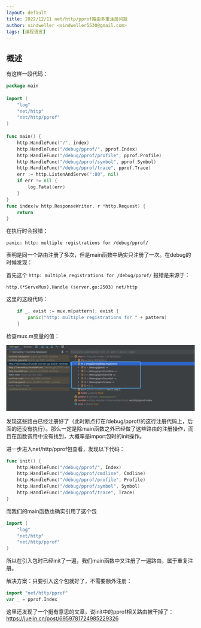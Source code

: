 ```yaml
---
layout: default
title: 2022/12/11 net/http/pprof路由多重注册问题
author: sindweller <sindweller5530@gmail.com>
tags: [编程语言]
---
```


## 概述
有这样一段代码：

```go
package main

import (
	"log"
	"net/http"
	"net/http/pprof"
)

func main() {
	http.HandleFunc("/", index)
	http.HandleFunc("/debug/pprof/", pprof.Index)
	http.HandleFunc("/debug/pprof/profile", pprof.Profile)
	http.HandleFunc("/debug/pprof/symbol", pprof.Symbol)
	http.HandleFunc("/debug/pprof/trace", pprof.Trace)
	err := http.ListenAndServe(":80", nil)
	if err != nil {
		log.Fatal(err)
	}
}
func index(w http.ResponseWriter, r *http.Request) {
	return
}
```

在执行时会报错：

```shell
panic: http: multiple registrations for /debug/pprof/
```

表明是同一个路由注册了多次，但是main函数中确实只注册了一次。在debug的时候发现：

首先这个 `http: multiple registrations for /debug/pprof/` 报错是来源于：
```shell
http.(*ServeMux).Handle (server.go:2503) net/http
```

这里的这段代码：

```go
	if _, exist := mux.m[pattern]; exist {
		panic("http: multiple registrations for " + pattern)
	}
```

检查mux.m变量的值：

![debug](/assets/debug1.png)

发现这些路由已经注册好了（此时断点打在/debug/pprof/的这行注册代码上，后面的还没有执行）。那么一定是除main函数之外已经做了这些路由的注册操作，而且在函数调用中没有找到，大概率是import包时的init操作。

进一步进入net/http/pprof包查看，发现以下代码：

```go
func init() {
	http.HandleFunc("/debug/pprof/", Index)
	http.HandleFunc("/debug/pprof/cmdline", Cmdline)
	http.HandleFunc("/debug/pprof/profile", Profile)
	http.HandleFunc("/debug/pprof/symbol", Symbol)
	http.HandleFunc("/debug/pprof/trace", Trace)
}
```

而我们的main函数也确实引用了这个包 
```go
import (
	"log"
	"net/http"
	"net/http/pprof"
)
```
所以在引入包时已经init了一遍，我们main函数中又注册了一遍路由，属于重复注册。

解决方案：只要引入这个包就好了，不需要额外注册：

```go
import "net/http/pprof"
var _ = pprof.Index
```

这里还发现了一个挺有意思的文章，说init中的pprof相关路由被干掉了：
https://juejin.cn/post/6959781724985229326